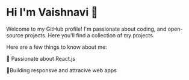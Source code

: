 <h1>Hi I'm Vaishnavi 👋</h1>

Welcome to my GitHub profile! I'm passionate about coding, and open-source projects. Here you'll find a collection of my projects.

Here are a few things to know about me:

🌟 Passionate about React.js

🌟Building responsve and attracive web apps
